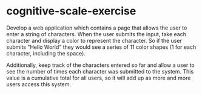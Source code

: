 # cognitive-scale-exercise
Develop a web application which contains a page that allows the user to enter a string of characters. When the user submits the input, take each character and display a color to represent the character. So if the user submits \"Hello World\" they would see a series of 11 color shapes (1 for each character, including the space).

Additionally, keep track of the characters entered so far and allow a user to see the number of times each character was submitted to the system. This value is a cumulative total for all users, so it will add up as more and more users access this system.
